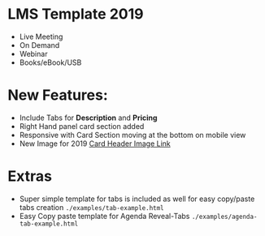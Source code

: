 # LMS Template 2019

- Live Meeting
- On Demand
- Webinar
- Books/eBook/USB

# New Features:

- Include Tabs for **Description** and **Pricing**
- Right Hand panel card section added
- Responsive with Card Section moving at the bottom on mobile view
- New Image for 2019 [Card Header Image Link](http://media.mycrowdwisdom.com.s3.amazonaws.com/aga/images/NPPA_2019.jpg)

# Extras

- Super simple template for tabs is included as well for easy copy/paste tabs creation `./examples/tab-example.html`
- Easy Copy paste template for Agenda Reveal-Tabs `./examples/agenda-tab-example.html`
